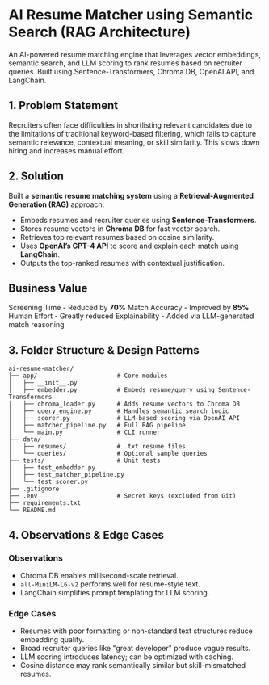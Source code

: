 #  AI Resume Matcher using Semantic Search (RAG Architecture)

An AI-powered resume matching engine that leverages vector embeddings, semantic search, and LLM scoring to rank resumes based on recruiter queries. Built using Sentence-Transformers, Chroma DB, OpenAI API, and LangChain.


##  1. Problem Statement

Recruiters often face difficulties in shortlisting relevant candidates due to the limitations of traditional keyword-based filtering, which fails to capture semantic relevance, contextual meaning, or skill similarity. This slows down hiring and increases manual effort.


## 2. Solution

Built a **semantic resume matching system** using a **Retrieval-Augmented Generation (RAG)** approach:

- Embeds resumes and recruiter queries using **Sentence-Transformers**.
- Stores resume vectors in **Chroma DB** for fast vector search.
- Retrieves top relevant resumes based on cosine similarity.
- Uses **OpenAI’s GPT-4 API** to score and explain each match using **LangChain**.
- Outputs the top-ranked resumes with contextual justification.


## Business Value

Screening Time - Reduced by **70%** 
Match Accuracy - Improved by **85%** 
Human Effort - Greatly reduced 
Explainability - Added via LLM-generated match reasoning 


## 3. Folder Structure & Design Patterns

```
ai-resume-matcher/
├── app/                      # Core modules
│   ├── __init__.py
│   ├── embedder.py           # Embeds resume/query using Sentence-Transformers
│   ├── chroma_loader.py      # Adds resume vectors to Chroma DB
│   ├── query_engine.py       # Handles semantic search logic
│   ├── scorer.py             # LLM-based scoring via OpenAI API
│   ├── matcher_pipeline.py   # Full RAG pipeline
│   └── main.py               # CLI runner
├── data/
│   ├── resumes/              # .txt resume files
│   └── queries/              # Optional sample queries
├── tests/                    # Unit tests
│   ├── test_embedder.py
│   ├── test_matcher_pipeline.py
│   └── test_scorer.py
├── .gitignore
├── .env                      # Secret keys (excluded from Git)
├── requirements.txt
└── README.md
```




## 4. Observations & Edge Cases

### Observations
- Chroma DB enables millisecond-scale retrieval.
- `all-MiniLM-L6-v2` performs well for resume-style text.
- LangChain simplifies prompt templating for LLM scoring.

### Edge Cases
- Resumes with poor formatting or non-standard text structures reduce embedding quality.
- Broad recruiter queries like "great developer" produce vague results.
- LLM scoring introduces latency; can be optimized with caching.
- Cosine distance may rank semantically similar but skill-mismatched resumes.




